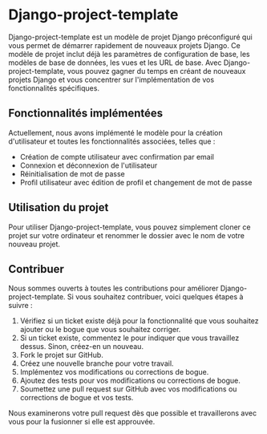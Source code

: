 # Django-project-template

Django-project-template est un modèle de projet Django préconfiguré qui vous permet de démarrer rapidement de nouveaux projets Django. Ce modèle de projet inclut déjà les paramètres de configuration de base, les modèles de base de données, les vues et les URL de base. Avec Django-project-template, vous pouvez gagner du temps en créant de nouveaux projets Django et vous concentrer sur l'implémentation de vos fonctionnalités spécifiques.

## Fonctionnalités implémentées

Actuellement, nous avons implémenté le modèle pour la création d'utilisateur et toutes les fonctionnalités associées, telles que :

- Création de compte utilisateur avec confirmation par email
- Connexion et déconnexion de l'utilisateur
- Réinitialisation de mot de passe
- Profil utilisateur avec édition de profil et changement de mot de passe

## Utilisation du projet

Pour utiliser Django-project-template, vous pouvez simplement cloner ce projet sur votre ordinateur et renommer le dossier avec le nom de votre nouveau projet.
## Contribuer

Nous sommes ouverts à toutes les contributions pour améliorer Django-project-template. Si vous souhaitez contribuer, voici quelques étapes à suivre :

1. Vérifiez si un ticket existe déjà pour la fonctionnalité que vous souhaitez ajouter ou le bogue que vous souhaitez corriger.
2. Si un ticket existe, commentez le pour indiquer que vous travaillez dessus. Sinon, créez-en un nouveau.
3. Fork le projet sur GitHub.
4. Créez une nouvelle branche pour votre travail.
5. Implémentez vos modifications ou corrections de bogue.
6. Ajoutez des tests pour vos modifications ou corrections de bogue.
7. Soumettez une pull request sur GitHub avec vos modifications ou corrections de bogue et vos tests.

Nous examinerons votre pull request dès que possible et travaillerons avec vous pour la fusionner si elle est approuvée.

